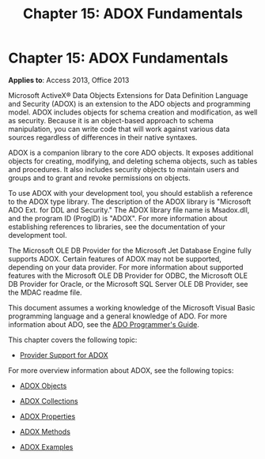 ﻿---
title: 'Chapter 15: ADOX Fundamentals'
TOCTitle: 'Chapter 15: ADOX Fundamentals'
ms:assetid: 973d7579-4f34-3b31-a761-a951ab29e850
ms:mtpsurl: https://msdn.microsoft.com/library/JJ249673(v=office.15)
ms:contentKeyID: 48546464
ms.date: 09/18/2015
mtps_version: v=office.15
---

# Chapter 15: ADOX Fundamentals


**Applies to**: Access 2013, Office 2013

Microsoft ActiveX® Data Objects Extensions for Data Definition Language and Security (ADOX) is an extension to the ADO objects and programming model. ADOX includes objects for schema creation and modification, as well as security. Because it is an object-based approach to schema manipulation, you can write code that will work against various data sources regardless of differences in their native syntaxes.

ADOX is a companion library to the core ADO objects. It exposes additional objects for creating, modifying, and deleting schema objects, such as tables and procedures. It also includes security objects to maintain users and groups and to grant and revoke permissions on objects.

To use ADOX with your development tool, you should establish a reference to the ADOX type library. The description of the ADOX library is "Microsoft ADO Ext. for DDL and Security." The ADOX library file name is Msadox.dll, and the program ID (ProgID) is "ADOX". For more information about establishing references to libraries, see the documentation of your development tool.

The Microsoft OLE DB Provider for the Microsoft Jet Database Engine fully supports ADOX. Certain features of ADOX may not be supported, depending on your data provider. For more information about supported features with the Microsoft OLE DB Provider for ODBC, the Microsoft OLE DB Provider for Oracle, or the Microsoft SQL Server OLE DB Provider, see the MDAC readme file.

This document assumes a working knowledge of the Microsoft Visual Basic programming language and a general knowledge of ADO. For more information about ADO, see the [ADO Programmer's Guide](ado-programmer-s-guide.md).

This chapter covers the following topic:

- [Provider Support for ADOX](provider-support-for-adox.md)

For more overview information about ADOX, see the following topics:

- [ADOX Objects](adox-objects.md)

- [ADOX Collections](adox-collections.md)

- [ADOX Properties](adox-properties.md)

- [ADOX Methods](adox-methods.md)

- [ADOX Examples](adox-code-examples.md)

